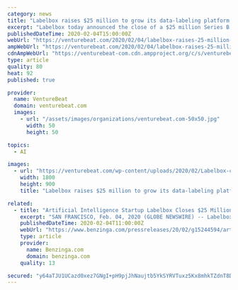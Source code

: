 ```yaml
---
category: news
title: "Labelbox raises $25 million to grow its data-labeling platform for AI model training"
excerpt: "Labelbox today announced the close of a $25 million Series B funding round to grow its data-labeling platform made to suppy customers with labeled data necessary to train AI systems. The funding round was led by Andreessen Horowitz with participation from Google’s AI-focused fund Gradient Ventures, Kleiner Perkins, and First Round Capital."
publishedDateTime: 2020-02-04T15:00:00Z
webUrl: "https://venturebeat.com/2020/02/04/labelbox-raises-25-million-to-grow-its-data-labeling-platform-for-ai-model-training/"
ampWebUrl: "https://venturebeat.com/2020/02/04/labelbox-raises-25-million-to-grow-its-data-labeling-platform-for-ai-model-training/amp/"
cdnAmpWebUrl: "https://venturebeat-com.cdn.ampproject.org/c/s/venturebeat.com/2020/02/04/labelbox-raises-25-million-to-grow-its-data-labeling-platform-for-ai-model-training/amp/"
type: article
quality: 80
heat: 92
published: true

provider:
  name: VentureBeat
  domain: venturebeat.com
  images:
    - url: "/assets/images/organizations/venturebeat.com-50x50.jpg"
      width: 50
      height: 50

topics:
  - AI

images:
  - url: "https://venturebeat.com/wp-content/uploads/2020/02/Labelbox-co-founders.jpg?fit=1800%2C900&strip=all"
    width: 1800
    height: 900
    title: "Labelbox raises $25 million to grow its data-labeling platform for AI model training"

related:
  - title: "Artificial Intelligence Startup Labelbox Closes $25 Million in Series B Funding"
    excerpt: "SAN FRANCISCO, Feb. 04, 2020 (GLOBE NEWSWIRE) -- Labelbox, the leading training data platform for enterprise machine learning applications, today announced the close of a $25 million Series B funding round led by Andreessen Horowitz with General Partner Peter Levine joining the Labelbox board of directors."
    publishedDateTime: 2020-02-04T11:00:00Z
    webUrl: "https://www.benzinga.com/pressreleases/20/02/g15244594/artificial-intelligence-startup-labelbox-closes-25-million-in-series-b-funding"
    type: article
    provider:
      name: Benzinga.com
      domain: benzinga.com
    quality: 13

secured: "y64aTJU1UCazd0xez7GNgI+pH9pjJhNaujtb5YkSYRVTuxz5Kx8mhkTZdnT8DtcMLtRb2Heg5+i4XqnGUebU+cVJ1CRsCGRIR0Y70IkiJ/ZmSpNi/zSeL/7mvNM6MqW7RTavLL8elDHTUrnGb3UW0kryUgDoC+pZZWT9WV/tV6Ay9z9nGBlD0TiEZ+rrIFKEpk3NYsQCV9oc0Ptb5BcULLshx4bDk1ISJsbsBQO9TzZpi3FPKtufgedIsx1t5J1TpXroZMoPdxPjryEi5cD++tgrDQdAHtLg1ulffeGfvQ3txGOHGV61DOqqUztKSQ6LYrYibwLBpAJGj56HJkXvbT/VudM9TLIRnNCEIjc9ju8CVy8dDG6OkY9HXUC2JHtAjjAuWjrLUUVix9m4qzZKNHfLtbs8hHT0EvToHxIGRdFDInwTA9AldMkOg+ueJUxS597q9cRjveSLr4ck77cn+jJiHcQzxwq91ovoxvvx8Vg=;sMD7qTIjyOqEPmbaPUuPRQ=="
---
```


